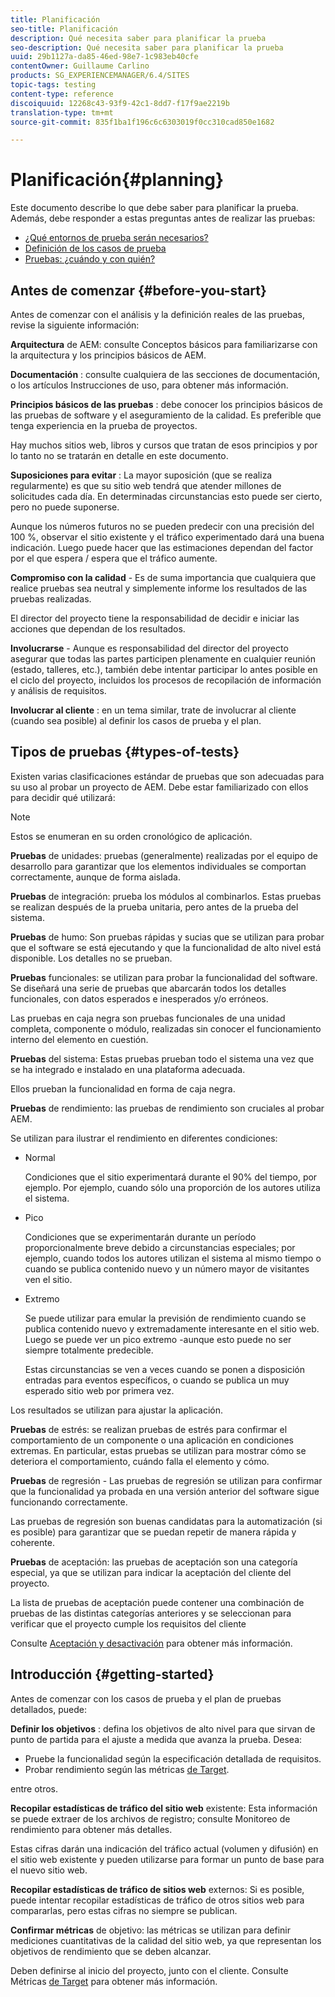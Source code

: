 ```yaml
---
title: Planificación
seo-title: Planificación
description: Qué necesita saber para planificar la prueba
seo-description: Qué necesita saber para planificar la prueba
uuid: 29b1127a-da85-46ed-98e7-1c983eb40cfe
contentOwner: Guillaume Carlino
products: SG_EXPERIENCEMANAGER/6.4/SITES
topic-tags: testing
content-type: reference
discoiquuid: 12268c43-93f9-42c1-8dd7-f17f9ae2219b
translation-type: tm+mt
source-git-commit: 835f1ba1f196c6c6303019f0cc310cad850e1682

---
```



# Planificación{#planning}

Este documento describe lo que debe saber para planificar la prueba. Además, debe responder a estas preguntas antes de realizar las pruebas:

* [¿Qué entornos de prueba serán necesarios?](/help/sites-developing/test-environments.md)
* [Definición de los casos de prueba](/help/sites-developing/test-cases.md)
* [Pruebas: ¿cuándo y con quién?](/help/sites-developing/when-who.md)

## Antes de comenzar {#before-you-start}

Antes de comenzar con el análisis y la definición reales de las pruebas, revise la siguiente información:

**Arquitectura** de AEM: consulte Conceptos básicos para familiarizarse con la arquitectura y los principios básicos de AEM.

**Documentación** : consulte cualquiera de las secciones de documentación, o los artículos Instrucciones de uso, para obtener más información.

**Principios básicos de las pruebas** : debe conocer los principios básicos de las pruebas de software y el aseguramiento de la calidad. Es preferible que tenga experiencia en la prueba de proyectos.

Hay muchos sitios web, libros y cursos que tratan de esos principios y por lo tanto no se tratarán en detalle en este documento.

**Suposiciones para evitar** : La mayor suposición (que se realiza regularmente) es que su sitio web tendrá que atender millones de solicitudes cada día. En determinadas circunstancias esto puede ser cierto, pero no puede suponerse.

Aunque los números futuros no se pueden predecir con una precisión del 100 %, observar el sitio existente y el tráfico experimentado dará una buena indicación. Luego puede hacer que las estimaciones dependan del factor por el que espera / espera que el tráfico aumente.

**Compromiso con la calidad** - Es de suma importancia que cualquiera que realice pruebas sea neutral y simplemente informe los resultados de las pruebas realizadas.

El director del proyecto tiene la responsabilidad de decidir e iniciar las acciones que dependan de los resultados.

**Involucrarse** - Aunque es responsabilidad del director del proyecto asegurar que todas las partes participen plenamente en cualquier reunión (estado, talleres, etc.), también debe intentar participar lo antes posible en el ciclo del proyecto, incluidos los procesos de recopilación de información y análisis de requisitos.

**Involucrar al cliente** : en un tema similar, trate de involucrar al cliente (cuando sea posible) al definir los casos de prueba y el plan.

## Tipos de pruebas {#types-of-tests}

Existen varias clasificaciones estándar de pruebas que son adecuadas para su uso al probar un proyecto de AEM. Debe estar familiarizado con ellos para decidir qué utilizará:

>[!NOTE]
>
>Estos se enumeran en su orden cronológico de aplicación.

**Pruebas** de unidades: pruebas (generalmente) realizadas por el equipo de desarrollo para garantizar que los elementos individuales se comportan correctamente, aunque de forma aislada.

**Pruebas** de integración: prueba los módulos al combinarlos. Estas pruebas se realizan después de la prueba unitaria, pero antes de la prueba del sistema.

**Pruebas** de humo: Son pruebas rápidas y sucias que se utilizan para probar que el software se está ejecutando y que la funcionalidad de alto nivel está disponible. Los detalles no se prueban.

**Pruebas** funcionales: se utilizan para probar la funcionalidad del software. Se diseñará una serie de pruebas que abarcarán todos los detalles funcionales, con datos esperados e inesperados y/o erróneos.

Las pruebas en caja negra son pruebas funcionales de una unidad completa, componente o módulo, realizadas sin conocer el funcionamiento interno del elemento en cuestión.

**Pruebas** del sistema: Estas pruebas prueban todo el sistema una vez que se ha integrado e instalado en una plataforma adecuada.

Ellos prueban la funcionalidad en forma de caja negra.

**Pruebas** de rendimiento: las pruebas de rendimiento son cruciales al probar AEM.

Se utilizan para ilustrar el rendimiento en diferentes condiciones:

* Normal

   Condiciones que el sitio experimentará durante el 90% del tiempo, por ejemplo. Por ejemplo, cuando sólo una proporción de los autores utiliza el sistema.

* Pico

   Condiciones que se experimentarán durante un período proporcionalmente breve debido a circunstancias especiales; por ejemplo, cuando todos los autores utilizan el sistema al mismo tiempo o cuando se publica contenido nuevo y un número mayor de visitantes ven el sitio.

* Extremo

   Se puede utilizar para emular la previsión de rendimiento cuando se publica contenido nuevo y extremadamente interesante en el sitio web. Luego se puede ver un pico extremo -aunque esto puede no ser siempre totalmente predecible.

   Estas circunstancias se ven a veces cuando se ponen a disposición entradas para eventos específicos, o cuando se publica un muy esperado sitio web por primera vez.

Los resultados se utilizan para ajustar la aplicación.

**Pruebas** de estrés: se realizan pruebas de estrés para confirmar el comportamiento de un componente o una aplicación en condiciones extremas. En particular, estas pruebas se utilizan para mostrar cómo se deteriora el comportamiento, cuándo falla el elemento y cómo.

**Pruebas** de regresión - Las pruebas de regresión se utilizan para confirmar que la funcionalidad ya probada en una versión anterior del software sigue funcionando correctamente.

Las pruebas de regresión son buenas candidatas para la automatización (si es posible) para garantizar que se puedan repetir de manera rápida y coherente.

**Pruebas** de aceptación: las pruebas de aceptación son una categoría especial, ya que se utilizan para indicar la aceptación del cliente del proyecto.

La lista de pruebas de aceptación puede contener una combinación de pruebas de las distintas categorías anteriores y se seleccionan para verificar que el proyecto cumple los requisitos del cliente

Consulte [Aceptación y desactivación](/help/sites-developing/acceptance-signoff.md) para obtener más información.

## Introducción {#getting-started}

Antes de comenzar con los casos de prueba y el plan de pruebas detallados, puede:

**Definir los objetivos** : defina los objetivos de alto nivel para que sirvan de punto de partida para el ajuste a medida que avanza la prueba. Desea:

* Pruebe la funcionalidad según la especificación detallada de requisitos.
* Probar rendimiento según las métricas [de Target](/help/managing/best-practices-further-reference.md#key-performance-indicators-and-target-metrics).

entre otros.

**Recopilar estadísticas de tráfico del sitio web** existente: Esta información se puede extraer de los archivos de registro; consulte Monitoreo de rendimiento para obtener más detalles.

Estas cifras darán una indicación del tráfico actual (volumen y difusión) en el sitio web existente y pueden utilizarse para formar un punto de base para el nuevo sitio web.

**Recopilar estadísticas de tráfico de sitios web** externos: Si es posible, puede intentar recopilar estadísticas de tráfico de otros sitios web para compararlas, pero estas cifras no siempre se publican.

**Confirmar métricas** de objetivo: las métricas se utilizan para definir mediciones cuantitativas de la calidad del sitio web, ya que representan los objetivos de rendimiento que se deben alcanzar.

Deben definirse al inicio del proyecto, junto con el cliente. Consulte Métricas [de Target](/help/sites-developing/planning.md) para obtener más información.
